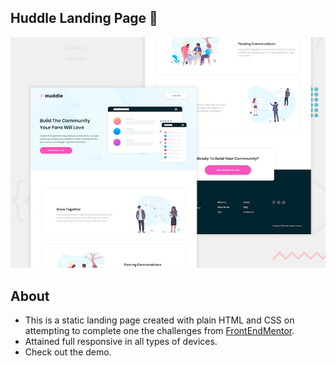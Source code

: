 ## Huddle Landing Page 🎨
![Design preview for the Huddle landing page with alternating feature blocks coding challenge](./design/desktop-preview.jpg)
<br>
## About
- This is a static landing page created with plain HTML and CSS on attempting to complete one the challenges from [FrontEndMentor](https://frontendmentor.io). <br>
- Attained full responsive in all types of devices.
- Check out the demo.
